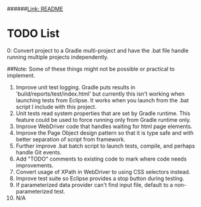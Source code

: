 ######<a href="http://github.com/djangofan/WebDriverTestingTemplate/blob/master/README.md">Link: README</a>

# TODO List

0: Convert project to a Gradle multi-project and have the .bat file handle running multiple 
    projects independently.

##Note: Some of these things might not be possible or practical to implement.

1.  Improve unit test logging. Gradle puts results in 'build/reports/test/index.html' but 
    currently this isn't working when launching tests from Eclipse.  It works when you 
	launch from the .bat script I include with this project.
2.  Unit tests read system properties that are set by Gradle runtime.  This feature could be 
    used to force running only from Gradle runtime only.
3.  Improve WebDriver code that handles waiting for html page elements.
4.  Improve the Page Object design pattern so that it is type safe and with better separation
    of script from framework.
5.  Further improve .bat  batch script to launch tests, compile, and perhaps handle Git events.
6.  Add "TODO" comments to existing code to mark where code needs improvements.
7.  Convert usage of XPath in WebDriver to using CSS selectors instead.
8.  Improve test suite so Eclipse provides a stop button during testing.
9. If parameterized data provider can't find input file, default to a non-parameterized test.
10. N/A